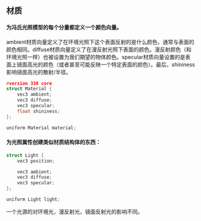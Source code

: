 ## 材质

#### **为冯氏光照模型的每个分量都定义一个颜色向量。**

​		ambient材质向量定义了在环境光照下这个表面反射的是什么颜色，通常与表面的颜色相同。diffuse材质向量定义了在漫反射光照下表面的颜色。漫反射颜色（和环境光照一样）也被设置为我们期望的物体颜色。specular材质向量设置的是表面上镜面高光的颜色（或者甚至可能反映一个特定表面的颜色）。最后，shininess影响镜面高光的散射/半径。

```c++
#version 330 core
struct Material {
    vec3 ambient;
    vec3 diffuse;
    vec3 specular;
    float shininess;
}; 

uniform Material material;
```



#### 为光照属性创建类似材质结构体的东西：

```c++
struct Light {
    vec3 position;

    vec3 ambient;
    vec3 diffuse;
    vec3 specular;
};

uniform Light light;
```

一个光源的对环境光，漫反射光，镜面反射光的影响不同。